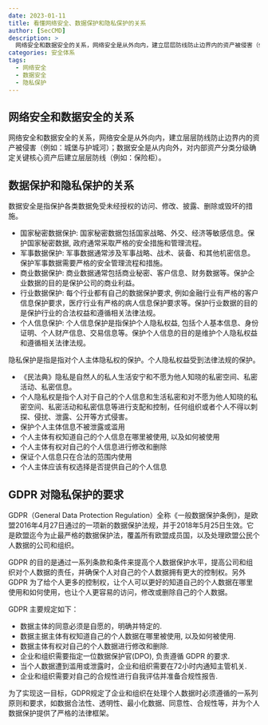 ```yaml
---
date: 2023-01-11
title: 看懂网络安全、数据保护和隐私保护的关系
author: [SecCMD]
description: >
  网络安全和数据安全的关系，网络安全是从外向内，建立层层防线防止边界内的资产被侵害（例如：城堡与护城河）；数据安全是从内向外，对内部资产分类分级确定关键核心资产后建立层层防线（例如：保险柜）
categories: 安全体系
tags:
  - 网络安全
  - 数据安全
  - 隐私保护
---
```


## 网络安全和数据安全的关系

网络安全和数据安全的关系，网络安全是从外向内，建立层层防线防止边界内的资产被侵害（例如：城堡与护城河）；数据安全是从内向外，对内部资产分类分级确定关键核心资产后建立层层防线（例如：保险柜）。

## 数据保护和隐私保护的关系

数据安全是指保护各类数据免受未经授权的访问、修改、披露、删除或毁坏的措施。
 - 国家秘密数据保护: 国家秘密数据包括国家战略、外交、经济等敏感信息。保护国家秘密数据, 政府通常采取严格的安全措施和管理流程。
 - 军事数据保护: 军事数据通常涉及军事战略、战术、装备、和其他机密信息。保护军事数据需要严格的安全管理流程和措施。
 - 商业数据保护: 商业数据通常包括商业秘密、客户信息、财务数据等。保护企业数据的目的是保护公司的商业利益。
 - 行业数据保护: 每个行业都有自己的数据保护要求, 例如金融行业有严格的客户信息保护要求，医疗行业有严格的病人信息保护要求等。保护行业数据的目的是保护行业的合法权益和遵循相关法律法规。
 - 个人信息保护: 个人信息保护是指保护个人隐私权益, 包括个人基本信息、身份证明、个人财产信息、交易信息等。保护个人信息的目的是维护个人隐私权益和遵循相关法律法规。

 隐私保护是指是指对个人主体隐私权的保护。个人隐私权益受到法律法规的保护。
 - 《民法典》隐私是自然人的私人生活安宁和不愿为他人知晓的私密空间、私密活动、私密信息。
 - 个人隐私权是指个人对于自己的个人信息和生活私密和对不愿为他人知晓的私密空间、私密活动和私密信息等进行支配和控制，任何组织或者个人不得以刺探、侵扰、泄露、公开等方式侵害。
 - 保护个人主体信息不被泄露或滥用
 - 个人主体有权知道自己的个人信息在哪里被使用, 以及如何被使用
 - 个人主体有权对自己的个人信息进行修改和删除
 - 保证个人信息只在合法的范围内使用
 - 个人主体应该有权选择是否提供自己的个人信息

## GDPR 对隐私保护的要求

GDPR（General Data Protection Regulation）全称《一般数据保护条例》，是欧盟2016年4月27日通过的一项新的数据保护法规，并于2018年5月25日生效。它是欧盟迄今为止最严格的数据保护法，覆盖所有欧盟成员国，以及处理欧盟公民个人数据的公司和组织。

GDPR 的目的是通过一系列条款和条件来提高个人数据保护水平，提高公司和组织对个人数据的责任，并确保个人对自己的个人数据拥有更大的控制权。另外 GDPR 为了给个人更多的控制权，让个人可以更好的知道自己的个人数据在哪里使用和如何使用，也让个人更容易的访问，修改或删除自己的个人数据。

GDPR 主要规定如下：
- 数据主体的同意必须是自愿的，明确并特定的.
- 数据主据主体有权知道自己的个人数据在哪里被使用, 以及如何被使用.
- 数据主体有权对自己的个人数据进行修改和删除.
- 企业和组织需要指定一位数据保护官(DPO), 负责遵循 GDPR 的要求.
- 当个人数据遭到滥用或泄露时，企业和组织需要在72小时内通知主管机关.
- 企业和组织需要对自己的合规性进行自我评估并准备合规性报告.

为了实现这一目标，GDPR规定了企业和组织在处理个人数据时必须遵循的一系列原则和要求，如数据合法性、透明性、最小化数据、同意性、合规性等，并为个人数据保护提供了严格的法律框架。
